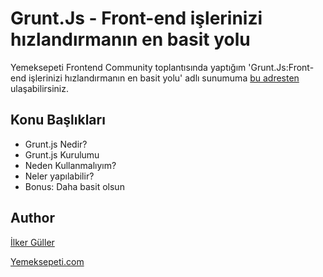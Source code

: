 # Grunt.Js - Front-end işlerinizi hızlandırmanın en basit yolu

Yemeksepeti Frontend Community toplantısında yaptığım 'Grunt.Js:Front-end işlerinizi hızlandırmanın en basit yolu' adlı sunumuma [bu adresten](http://sly777.github.io/presentations/GruntJsNedir/) ulaşabilirsiniz.

## Konu Başlıkları

- Grunt.js Nedir?
- Grunt.js Kurulumu
- Neden Kullanmalıyım?
- Neler yapılabilir?
- Bonus: Daha basit olsun

## Author

[İlker Güller](http://ilkerguller.com)

[Yemeksepeti.com](http://yemeksepeti.com)